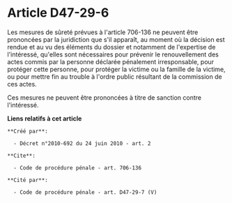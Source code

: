 # Article D47-29-6

Les mesures de sûreté prévues à l'article 706-136 ne peuvent être prononcées par la juridiction que s'il apparaît, au moment
où la décision est rendue et au vu des éléments du dossier et notamment de l'expertise de l'intéressé, qu'elles sont
nécessaires pour prévenir le renouvellement des actes commis par la personne déclarée pénalement irresponsable, pour protéger
cette personne, pour protéger la victime ou la famille de la victime, ou pour mettre fin au trouble à l'ordre public
résultant de la commission de ces actes. 

Ces mesures ne peuvent être prononcées à titre de sanction contre l'intéressé.

**Liens relatifs à cet article**

	**Créé par**:

	  - Décret n°2010-692 du 24 juin 2010 - art. 2

	**Cite**:

	  - Code de procédure pénale - art. 706-136

	**Cité par**:

	  - Code de procédure pénale - art. D47-29-7 (V)
